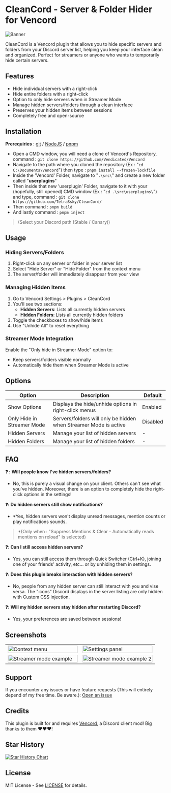 # CleanCord - Server & Folder Hider for Vencord

![Banner](https://repository-images.githubusercontent.com/1024448994/d3e41256-44b9-42c6-91d7-aeaa0fb88100)

CleanCord is a Vencord plugin that allows you to hide specific servers and folders from your Discord server list, helping you keep your interface clean and organized. Perfect for streamers or anyone who wants to temporarily hide certain servers.

## Features

- Hide individual servers with a right-click
- Hide entire folders with a right-click
- Option to only hide servers when in Streamer Mode
- Manage hidden servers/folders through a clean interface
- Preserves your hidden items between sessions
- Completely free and open-source

## Installation
**Prerequiries** : [git](https://git-scm.com/downloads) / [NodeJS](https://nodejs.org/en/download) / [pnpm](https://pnpm.io/installation)
- Open a CMD window, you will need a clone of Vencord's Repository, command : `git clone https://github.com/Vendicated/Vencord`
- Navigate to the path where you cloned the repository (Ex : "`cd C:\Documents\Vencord`") then type : `pnpm install --frozen-lockfile`
- Inside the 'Vencord' Folder, navigate to "`.\src\`" and create a new folder called "**userplugins**"
- Then inside that new 'userplugin' Folder, navigate to it with your (hopefully, still opened) CMD window (Ex : "`cd .\src\userplugins\`") and type, command : `git clone https://github.com/TetraSsky/CleanCord/`
- Then command : `pnpm build`
- And lastly command : `pnpm inject`
> (Select your Discord path (Stable / Canary))

## Usage

### Hiding Servers/Folders
1. Right-click on any server or folder in your server list
2. Select "Hide Server" or "Hide Folder" from the context menu
3. The server/folder will immediately disappear from your view

### Managing Hidden Items
1. Go to Vencord Settings > Plugins > CleanCord
2. You'll see two sections:
   - **Hidden Servers**: Lists all currently hidden servers
   - **Hidden Folders**: Lists all currently hidden folders
3. Toggle the checkboxes to show/hide items
4. Use "Unhide All" to reset everything

### Streamer Mode Integration
Enable the "Only hide in Streamer Mode" option to:
- Keep servers/folders visible normally
- Automatically hide them when Streamer Mode is active

## Options

| Option | Description | Default |
|--------|-------------|---------|
| Show Options | Displays the hide/unhide options in right-click menus | Enabled |
| Only Hide in Streamer Mode | Servers/folders will only be hidden when Streamer Mode is active | Disabled |
| Hidden Servers | Manage your list of hidden servers | - |
| Hidden Folders | Manage your list of hidden folders | - |

## FAQ

**❓ : Will people know I've hidden servers/folders?**
- No, this is purely a visual change on your client. Others can't see what you've hidden. Moreover, there is an option to completely hide the right-click options in the settings!

**❓: Do hidden servers still show notifications?**
- *Yes, hidden servers won't display unread messages, mention counts or play notifications sounds.
> *(Only when : "Suppress Mentions & Clear - Automatically reads mentions on reload" is selected)

**❓: Can I still access hidden servers?**
- Yes, you can still access them through Quick Switcher (Ctrl+K), joining one of your friends' activity, etc... or by unhiding them in settings.

**❓: Does this plugin breaks interaction with hidden servers?**
- No, people from any hidden server can still interact with you and vise versa. The "icons" Discord displays in the server listing are only hidden with Custom CSS injection.

**❓: Will my hidden servers stay hidden after restarting Discord?**
- Yes, your preferences are saved between sessions!

## Screenshots

<table>
  <tr>
    <td width="50%"><img src="https://github.com/user-attachments/assets/852ba7ea-c221-49e1-a30a-60e3f6024c92" alt="Context menu" style="width:100%"></td>
    <td width="50%"><img src="https://github.com/user-attachments/assets/95dba3e9-4018-43b9-9afa-509037c9653c" alt="Settings panel" style="width:100%"></td>
  </tr>
  <tr>
    <td width="50%"><img src="https://github.com/user-attachments/assets/a5f9083f-ae9f-4715-b151-e52f1d8a6441" alt="Streamer mode example" style="width:100%"></td>
    <td width="50%"><img src="https://github.com/user-attachments/assets/a6b29511-285c-4972-a574-5968f66fb7ef" alt="Streamer mode example 2" style="width:100%"></td>
  </tr>
</table>

## Support

If you encounter any issues or have feature requests (This will entirely depend of my free time. Be aware.):
[Open an issue](https://github.com/yourusername/CleanCord/issues)

## Credits

This plugin is built for and requires [Vencord](https://github.com/Vendicated/Vencord), a Discord client mod! Big thanks to them ❤️❤️❤️!

## Star History

[![Star History Chart](https://api.star-history.com/svg?repos=TetraSsky/CleanCord&type=Date)](https://www.star-history.com/#TetraSsky/CleanCord&Date)

## License
MIT License - See [LICENSE](LICENSE) for details.
